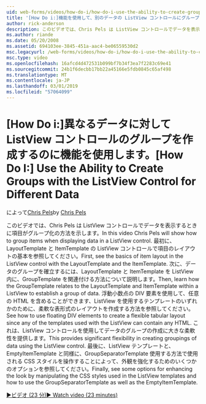 ```yaml
---
uid: web-forms/videos/how-do-i/how-do-i-use-the-ability-to-create-groups-with-the-listview-control-for-different-data
title: '[How Do i:]機能を使用して、別のデータの ListView コントロールにグループを作成する |Microsoft Docs'
author: rick-anderson
description: このビデオでは、Chris Pels は ListView コントロールでデータを表示するときに項目がグループ化の方法を示します。 最初に、ListView の制御で項目のレイアウトの基本を参照してください.
ms.author: riande
ms.date: 05/20/2008
ms.assetid: 694103ee-3845-451a-aac4-be06559530d2
msc.legacyurl: /web-forms/videos/how-do-i/how-do-i-use-the-ability-to-create-groups-with-the-listview-control-for-different-data
msc.type: video
ms.openlocfilehash: 16afcd4d472531b099bf7b34f3ea7f2283c69e41
ms.sourcegitcommit: 24b1f6decbb17bb22a45166e5fdb0845c65af498
ms.translationtype: MT
ms.contentlocale: ja-JP
ms.lasthandoff: 03/01/2019
ms.locfileid: "57064099"
---
```

<a name="how-do-i-use-the-ability-to-create-groups-with-the-listview-control-for-different-data"></a><span data-ttu-id="9940b-104">[How Do i:]異なるデータに対して ListView コントロールのグループを作成するのに機能を使用します。</span><span class="sxs-lookup"><span data-stu-id="9940b-104">[How Do I:] Use the Ability to Create Groups with the ListView Control for Different Data</span></span>
====================
<span data-ttu-id="9940b-105">によって[Chris Pels](https://twitter.com/chrispels)</span><span class="sxs-lookup"><span data-stu-id="9940b-105">by [Chris Pels](https://twitter.com/chrispels)</span></span>

<span data-ttu-id="9940b-106">このビデオでは、Chris Pels は ListView コントロールでデータを表示するときに項目がグループ化の方法を示します。</span><span class="sxs-lookup"><span data-stu-id="9940b-106">In this video Chris Pels will show how to group items when displaying data in a ListView control.</span></span> <span data-ttu-id="9940b-107">最初に、LayoutTemplate と ItemTemplate の ListView コントロールで項目のレイアウトの基本を参照してください。</span><span class="sxs-lookup"><span data-stu-id="9940b-107">First, see the basics of item layout in the ListView control with the LayoutTemplate and the ItemTemplate.</span></span> <span data-ttu-id="9940b-108">次に、データのグループを確立するには、LayoutTemplate と ItemTemplate を ListView 内に、GroupTemplate を関連付ける方法について説明します。</span><span class="sxs-lookup"><span data-stu-id="9940b-108">Then, learn how the GroupTemplate relates to the LayoutTemplate and ItemTemplate within a ListView to establish a group of data.</span></span> <span data-ttu-id="9940b-109">浮動小数点の DIV 要素を使用して、任意の HTML を含めることができます、ListView を使用するテンプレートのいずれかのために、柔軟な表形式のレイアウトを作成する方法を参照してください。</span><span class="sxs-lookup"><span data-stu-id="9940b-109">See how to use floating DIV elements to create a flexible tabular layout since any of the templates used with the ListView can contain any HTML.</span></span> <span data-ttu-id="9940b-110">これは、ListView コントロールを使用してデータのグループの作成に大きな柔軟性を提供します。</span><span class="sxs-lookup"><span data-stu-id="9940b-110">This provides significant flexibility in creating groupings of data using the ListView control.</span></span> <span data-ttu-id="9940b-111">最後に、ListView テンプレートと、EmptyItemTemplate と同様に、GroupSeparatorTemplate 使用する方法で使用される CSS スタイルを操作することによって、外観を強化するためのいくつかのオプションを参照してください。</span><span class="sxs-lookup"><span data-stu-id="9940b-111">Finally, see some options for enhancing the look by manipulating the CSS styles used in the ListView templates and how to use the GroupSeparatorTemplate as well as the EmptyItemTemplate.</span></span>

[<span data-ttu-id="9940b-112">&#9654;ビデオ (23 分)</span><span class="sxs-lookup"><span data-stu-id="9940b-112">&#9654; Watch video (23 minutes)</span></span>](https://channel9.msdn.com/Blogs/ASP-NET-Site-Videos/how-do-i-use-the-ability-to-create-groups-with-the-listview-control-for-different-data)
